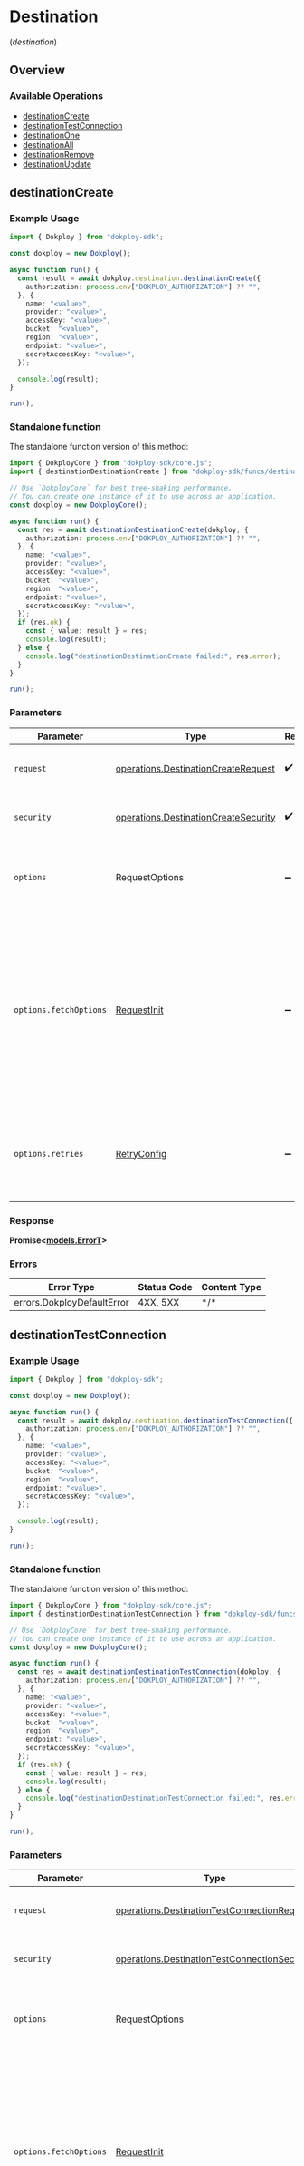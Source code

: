 # Destination
(*destination*)

## Overview

### Available Operations

* [destinationCreate](#destinationcreate)
* [destinationTestConnection](#destinationtestconnection)
* [destinationOne](#destinationone)
* [destinationAll](#destinationall)
* [destinationRemove](#destinationremove)
* [destinationUpdate](#destinationupdate)

## destinationCreate

### Example Usage

<!-- UsageSnippet language="typescript" operationID="destination-create" method="post" path="/destination.create" -->
```typescript
import { Dokploy } from "dokploy-sdk";

const dokploy = new Dokploy();

async function run() {
  const result = await dokploy.destination.destinationCreate({
    authorization: process.env["DOKPLOY_AUTHORIZATION"] ?? "",
  }, {
    name: "<value>",
    provider: "<value>",
    accessKey: "<value>",
    bucket: "<value>",
    region: "<value>",
    endpoint: "<value>",
    secretAccessKey: "<value>",
  });

  console.log(result);
}

run();
```

### Standalone function

The standalone function version of this method:

```typescript
import { DokployCore } from "dokploy-sdk/core.js";
import { destinationDestinationCreate } from "dokploy-sdk/funcs/destinationDestinationCreate.js";

// Use `DokployCore` for best tree-shaking performance.
// You can create one instance of it to use across an application.
const dokploy = new DokployCore();

async function run() {
  const res = await destinationDestinationCreate(dokploy, {
    authorization: process.env["DOKPLOY_AUTHORIZATION"] ?? "",
  }, {
    name: "<value>",
    provider: "<value>",
    accessKey: "<value>",
    bucket: "<value>",
    region: "<value>",
    endpoint: "<value>",
    secretAccessKey: "<value>",
  });
  if (res.ok) {
    const { value: result } = res;
    console.log(result);
  } else {
    console.log("destinationDestinationCreate failed:", res.error);
  }
}

run();
```

### Parameters

| Parameter                                                                                                                                                                      | Type                                                                                                                                                                           | Required                                                                                                                                                                       | Description                                                                                                                                                                    |
| ------------------------------------------------------------------------------------------------------------------------------------------------------------------------------ | ------------------------------------------------------------------------------------------------------------------------------------------------------------------------------ | ------------------------------------------------------------------------------------------------------------------------------------------------------------------------------ | ------------------------------------------------------------------------------------------------------------------------------------------------------------------------------ |
| `request`                                                                                                                                                                      | [operations.DestinationCreateRequest](../../models/operations/destinationcreaterequest.md)                                                                                     | :heavy_check_mark:                                                                                                                                                             | The request object to use for the request.                                                                                                                                     |
| `security`                                                                                                                                                                     | [operations.DestinationCreateSecurity](../../models/operations/destinationcreatesecurity.md)                                                                                   | :heavy_check_mark:                                                                                                                                                             | The security requirements to use for the request.                                                                                                                              |
| `options`                                                                                                                                                                      | RequestOptions                                                                                                                                                                 | :heavy_minus_sign:                                                                                                                                                             | Used to set various options for making HTTP requests.                                                                                                                          |
| `options.fetchOptions`                                                                                                                                                         | [RequestInit](https://developer.mozilla.org/en-US/docs/Web/API/Request/Request#options)                                                                                        | :heavy_minus_sign:                                                                                                                                                             | Options that are passed to the underlying HTTP request. This can be used to inject extra headers for examples. All `Request` options, except `method` and `body`, are allowed. |
| `options.retries`                                                                                                                                                              | [RetryConfig](../../lib/utils/retryconfig.md)                                                                                                                                  | :heavy_minus_sign:                                                                                                                                                             | Enables retrying HTTP requests under certain failure conditions.                                                                                                               |

### Response

**Promise\<[models.ErrorT](../../models/errort.md)\>**

### Errors

| Error Type                 | Status Code                | Content Type               |
| -------------------------- | -------------------------- | -------------------------- |
| errors.DokployDefaultError | 4XX, 5XX                   | \*/\*                      |

## destinationTestConnection

### Example Usage

<!-- UsageSnippet language="typescript" operationID="destination-testConnection" method="post" path="/destination.testConnection" -->
```typescript
import { Dokploy } from "dokploy-sdk";

const dokploy = new Dokploy();

async function run() {
  const result = await dokploy.destination.destinationTestConnection({
    authorization: process.env["DOKPLOY_AUTHORIZATION"] ?? "",
  }, {
    name: "<value>",
    provider: "<value>",
    accessKey: "<value>",
    bucket: "<value>",
    region: "<value>",
    endpoint: "<value>",
    secretAccessKey: "<value>",
  });

  console.log(result);
}

run();
```

### Standalone function

The standalone function version of this method:

```typescript
import { DokployCore } from "dokploy-sdk/core.js";
import { destinationDestinationTestConnection } from "dokploy-sdk/funcs/destinationDestinationTestConnection.js";

// Use `DokployCore` for best tree-shaking performance.
// You can create one instance of it to use across an application.
const dokploy = new DokployCore();

async function run() {
  const res = await destinationDestinationTestConnection(dokploy, {
    authorization: process.env["DOKPLOY_AUTHORIZATION"] ?? "",
  }, {
    name: "<value>",
    provider: "<value>",
    accessKey: "<value>",
    bucket: "<value>",
    region: "<value>",
    endpoint: "<value>",
    secretAccessKey: "<value>",
  });
  if (res.ok) {
    const { value: result } = res;
    console.log(result);
  } else {
    console.log("destinationDestinationTestConnection failed:", res.error);
  }
}

run();
```

### Parameters

| Parameter                                                                                                                                                                      | Type                                                                                                                                                                           | Required                                                                                                                                                                       | Description                                                                                                                                                                    |
| ------------------------------------------------------------------------------------------------------------------------------------------------------------------------------ | ------------------------------------------------------------------------------------------------------------------------------------------------------------------------------ | ------------------------------------------------------------------------------------------------------------------------------------------------------------------------------ | ------------------------------------------------------------------------------------------------------------------------------------------------------------------------------ |
| `request`                                                                                                                                                                      | [operations.DestinationTestConnectionRequest](../../models/operations/destinationtestconnectionrequest.md)                                                                     | :heavy_check_mark:                                                                                                                                                             | The request object to use for the request.                                                                                                                                     |
| `security`                                                                                                                                                                     | [operations.DestinationTestConnectionSecurity](../../models/operations/destinationtestconnectionsecurity.md)                                                                   | :heavy_check_mark:                                                                                                                                                             | The security requirements to use for the request.                                                                                                                              |
| `options`                                                                                                                                                                      | RequestOptions                                                                                                                                                                 | :heavy_minus_sign:                                                                                                                                                             | Used to set various options for making HTTP requests.                                                                                                                          |
| `options.fetchOptions`                                                                                                                                                         | [RequestInit](https://developer.mozilla.org/en-US/docs/Web/API/Request/Request#options)                                                                                        | :heavy_minus_sign:                                                                                                                                                             | Options that are passed to the underlying HTTP request. This can be used to inject extra headers for examples. All `Request` options, except `method` and `body`, are allowed. |
| `options.retries`                                                                                                                                                              | [RetryConfig](../../lib/utils/retryconfig.md)                                                                                                                                  | :heavy_minus_sign:                                                                                                                                                             | Enables retrying HTTP requests under certain failure conditions.                                                                                                               |

### Response

**Promise\<[models.ErrorT](../../models/errort.md)\>**

### Errors

| Error Type                 | Status Code                | Content Type               |
| -------------------------- | -------------------------- | -------------------------- |
| errors.DokployDefaultError | 4XX, 5XX                   | \*/\*                      |

## destinationOne

### Example Usage

<!-- UsageSnippet language="typescript" operationID="destination-one" method="get" path="/destination.one" -->
```typescript
import { Dokploy } from "dokploy-sdk";

const dokploy = new Dokploy();

async function run() {
  const result = await dokploy.destination.destinationOne({
    authorization: process.env["DOKPLOY_AUTHORIZATION"] ?? "",
  }, {
    destinationId: "<id>",
  });

  console.log(result);
}

run();
```

### Standalone function

The standalone function version of this method:

```typescript
import { DokployCore } from "dokploy-sdk/core.js";
import { destinationDestinationOne } from "dokploy-sdk/funcs/destinationDestinationOne.js";

// Use `DokployCore` for best tree-shaking performance.
// You can create one instance of it to use across an application.
const dokploy = new DokployCore();

async function run() {
  const res = await destinationDestinationOne(dokploy, {
    authorization: process.env["DOKPLOY_AUTHORIZATION"] ?? "",
  }, {
    destinationId: "<id>",
  });
  if (res.ok) {
    const { value: result } = res;
    console.log(result);
  } else {
    console.log("destinationDestinationOne failed:", res.error);
  }
}

run();
```

### Parameters

| Parameter                                                                                                                                                                      | Type                                                                                                                                                                           | Required                                                                                                                                                                       | Description                                                                                                                                                                    |
| ------------------------------------------------------------------------------------------------------------------------------------------------------------------------------ | ------------------------------------------------------------------------------------------------------------------------------------------------------------------------------ | ------------------------------------------------------------------------------------------------------------------------------------------------------------------------------ | ------------------------------------------------------------------------------------------------------------------------------------------------------------------------------ |
| `request`                                                                                                                                                                      | [operations.DestinationOneRequest](../../models/operations/destinationonerequest.md)                                                                                           | :heavy_check_mark:                                                                                                                                                             | The request object to use for the request.                                                                                                                                     |
| `security`                                                                                                                                                                     | [operations.DestinationOneSecurity](../../models/operations/destinationonesecurity.md)                                                                                         | :heavy_check_mark:                                                                                                                                                             | The security requirements to use for the request.                                                                                                                              |
| `options`                                                                                                                                                                      | RequestOptions                                                                                                                                                                 | :heavy_minus_sign:                                                                                                                                                             | Used to set various options for making HTTP requests.                                                                                                                          |
| `options.fetchOptions`                                                                                                                                                         | [RequestInit](https://developer.mozilla.org/en-US/docs/Web/API/Request/Request#options)                                                                                        | :heavy_minus_sign:                                                                                                                                                             | Options that are passed to the underlying HTTP request. This can be used to inject extra headers for examples. All `Request` options, except `method` and `body`, are allowed. |
| `options.retries`                                                                                                                                                              | [RetryConfig](../../lib/utils/retryconfig.md)                                                                                                                                  | :heavy_minus_sign:                                                                                                                                                             | Enables retrying HTTP requests under certain failure conditions.                                                                                                               |

### Response

**Promise\<[models.ErrorT](../../models/errort.md)\>**

### Errors

| Error Type                 | Status Code                | Content Type               |
| -------------------------- | -------------------------- | -------------------------- |
| errors.DokployDefaultError | 4XX, 5XX                   | \*/\*                      |

## destinationAll

### Example Usage

<!-- UsageSnippet language="typescript" operationID="destination-all" method="get" path="/destination.all" -->
```typescript
import { Dokploy } from "dokploy-sdk";

const dokploy = new Dokploy();

async function run() {
  const result = await dokploy.destination.destinationAll({
    authorization: process.env["DOKPLOY_AUTHORIZATION"] ?? "",
  });

  console.log(result);
}

run();
```

### Standalone function

The standalone function version of this method:

```typescript
import { DokployCore } from "dokploy-sdk/core.js";
import { destinationDestinationAll } from "dokploy-sdk/funcs/destinationDestinationAll.js";

// Use `DokployCore` for best tree-shaking performance.
// You can create one instance of it to use across an application.
const dokploy = new DokployCore();

async function run() {
  const res = await destinationDestinationAll(dokploy, {
    authorization: process.env["DOKPLOY_AUTHORIZATION"] ?? "",
  });
  if (res.ok) {
    const { value: result } = res;
    console.log(result);
  } else {
    console.log("destinationDestinationAll failed:", res.error);
  }
}

run();
```

### Parameters

| Parameter                                                                                                                                                                      | Type                                                                                                                                                                           | Required                                                                                                                                                                       | Description                                                                                                                                                                    |
| ------------------------------------------------------------------------------------------------------------------------------------------------------------------------------ | ------------------------------------------------------------------------------------------------------------------------------------------------------------------------------ | ------------------------------------------------------------------------------------------------------------------------------------------------------------------------------ | ------------------------------------------------------------------------------------------------------------------------------------------------------------------------------ |
| `security`                                                                                                                                                                     | [operations.DestinationAllSecurity](../../models/operations/destinationallsecurity.md)                                                                                         | :heavy_check_mark:                                                                                                                                                             | The security requirements to use for the request.                                                                                                                              |
| `options`                                                                                                                                                                      | RequestOptions                                                                                                                                                                 | :heavy_minus_sign:                                                                                                                                                             | Used to set various options for making HTTP requests.                                                                                                                          |
| `options.fetchOptions`                                                                                                                                                         | [RequestInit](https://developer.mozilla.org/en-US/docs/Web/API/Request/Request#options)                                                                                        | :heavy_minus_sign:                                                                                                                                                             | Options that are passed to the underlying HTTP request. This can be used to inject extra headers for examples. All `Request` options, except `method` and `body`, are allowed. |
| `options.retries`                                                                                                                                                              | [RetryConfig](../../lib/utils/retryconfig.md)                                                                                                                                  | :heavy_minus_sign:                                                                                                                                                             | Enables retrying HTTP requests under certain failure conditions.                                                                                                               |

### Response

**Promise\<[models.ErrorT](../../models/errort.md)\>**

### Errors

| Error Type                 | Status Code                | Content Type               |
| -------------------------- | -------------------------- | -------------------------- |
| errors.DokployDefaultError | 4XX, 5XX                   | \*/\*                      |

## destinationRemove

### Example Usage

<!-- UsageSnippet language="typescript" operationID="destination-remove" method="post" path="/destination.remove" -->
```typescript
import { Dokploy } from "dokploy-sdk";

const dokploy = new Dokploy();

async function run() {
  const result = await dokploy.destination.destinationRemove({
    authorization: process.env["DOKPLOY_AUTHORIZATION"] ?? "",
  }, {
    destinationId: "<id>",
  });

  console.log(result);
}

run();
```

### Standalone function

The standalone function version of this method:

```typescript
import { DokployCore } from "dokploy-sdk/core.js";
import { destinationDestinationRemove } from "dokploy-sdk/funcs/destinationDestinationRemove.js";

// Use `DokployCore` for best tree-shaking performance.
// You can create one instance of it to use across an application.
const dokploy = new DokployCore();

async function run() {
  const res = await destinationDestinationRemove(dokploy, {
    authorization: process.env["DOKPLOY_AUTHORIZATION"] ?? "",
  }, {
    destinationId: "<id>",
  });
  if (res.ok) {
    const { value: result } = res;
    console.log(result);
  } else {
    console.log("destinationDestinationRemove failed:", res.error);
  }
}

run();
```

### Parameters

| Parameter                                                                                                                                                                      | Type                                                                                                                                                                           | Required                                                                                                                                                                       | Description                                                                                                                                                                    |
| ------------------------------------------------------------------------------------------------------------------------------------------------------------------------------ | ------------------------------------------------------------------------------------------------------------------------------------------------------------------------------ | ------------------------------------------------------------------------------------------------------------------------------------------------------------------------------ | ------------------------------------------------------------------------------------------------------------------------------------------------------------------------------ |
| `request`                                                                                                                                                                      | [operations.DestinationRemoveRequest](../../models/operations/destinationremoverequest.md)                                                                                     | :heavy_check_mark:                                                                                                                                                             | The request object to use for the request.                                                                                                                                     |
| `security`                                                                                                                                                                     | [operations.DestinationRemoveSecurity](../../models/operations/destinationremovesecurity.md)                                                                                   | :heavy_check_mark:                                                                                                                                                             | The security requirements to use for the request.                                                                                                                              |
| `options`                                                                                                                                                                      | RequestOptions                                                                                                                                                                 | :heavy_minus_sign:                                                                                                                                                             | Used to set various options for making HTTP requests.                                                                                                                          |
| `options.fetchOptions`                                                                                                                                                         | [RequestInit](https://developer.mozilla.org/en-US/docs/Web/API/Request/Request#options)                                                                                        | :heavy_minus_sign:                                                                                                                                                             | Options that are passed to the underlying HTTP request. This can be used to inject extra headers for examples. All `Request` options, except `method` and `body`, are allowed. |
| `options.retries`                                                                                                                                                              | [RetryConfig](../../lib/utils/retryconfig.md)                                                                                                                                  | :heavy_minus_sign:                                                                                                                                                             | Enables retrying HTTP requests under certain failure conditions.                                                                                                               |

### Response

**Promise\<[models.ErrorT](../../models/errort.md)\>**

### Errors

| Error Type                 | Status Code                | Content Type               |
| -------------------------- | -------------------------- | -------------------------- |
| errors.DokployDefaultError | 4XX, 5XX                   | \*/\*                      |

## destinationUpdate

### Example Usage

<!-- UsageSnippet language="typescript" operationID="destination-update" method="post" path="/destination.update" -->
```typescript
import { Dokploy } from "dokploy-sdk";

const dokploy = new Dokploy();

async function run() {
  const result = await dokploy.destination.destinationUpdate({
    authorization: process.env["DOKPLOY_AUTHORIZATION"] ?? "",
  }, {
    name: "<value>",
    accessKey: "<value>",
    bucket: "<value>",
    region: "<value>",
    endpoint: "<value>",
    secretAccessKey: "<value>",
    destinationId: "<id>",
    provider: "<value>",
  });

  console.log(result);
}

run();
```

### Standalone function

The standalone function version of this method:

```typescript
import { DokployCore } from "dokploy-sdk/core.js";
import { destinationDestinationUpdate } from "dokploy-sdk/funcs/destinationDestinationUpdate.js";

// Use `DokployCore` for best tree-shaking performance.
// You can create one instance of it to use across an application.
const dokploy = new DokployCore();

async function run() {
  const res = await destinationDestinationUpdate(dokploy, {
    authorization: process.env["DOKPLOY_AUTHORIZATION"] ?? "",
  }, {
    name: "<value>",
    accessKey: "<value>",
    bucket: "<value>",
    region: "<value>",
    endpoint: "<value>",
    secretAccessKey: "<value>",
    destinationId: "<id>",
    provider: "<value>",
  });
  if (res.ok) {
    const { value: result } = res;
    console.log(result);
  } else {
    console.log("destinationDestinationUpdate failed:", res.error);
  }
}

run();
```

### Parameters

| Parameter                                                                                                                                                                      | Type                                                                                                                                                                           | Required                                                                                                                                                                       | Description                                                                                                                                                                    |
| ------------------------------------------------------------------------------------------------------------------------------------------------------------------------------ | ------------------------------------------------------------------------------------------------------------------------------------------------------------------------------ | ------------------------------------------------------------------------------------------------------------------------------------------------------------------------------ | ------------------------------------------------------------------------------------------------------------------------------------------------------------------------------ |
| `request`                                                                                                                                                                      | [operations.DestinationUpdateRequest](../../models/operations/destinationupdaterequest.md)                                                                                     | :heavy_check_mark:                                                                                                                                                             | The request object to use for the request.                                                                                                                                     |
| `security`                                                                                                                                                                     | [operations.DestinationUpdateSecurity](../../models/operations/destinationupdatesecurity.md)                                                                                   | :heavy_check_mark:                                                                                                                                                             | The security requirements to use for the request.                                                                                                                              |
| `options`                                                                                                                                                                      | RequestOptions                                                                                                                                                                 | :heavy_minus_sign:                                                                                                                                                             | Used to set various options for making HTTP requests.                                                                                                                          |
| `options.fetchOptions`                                                                                                                                                         | [RequestInit](https://developer.mozilla.org/en-US/docs/Web/API/Request/Request#options)                                                                                        | :heavy_minus_sign:                                                                                                                                                             | Options that are passed to the underlying HTTP request. This can be used to inject extra headers for examples. All `Request` options, except `method` and `body`, are allowed. |
| `options.retries`                                                                                                                                                              | [RetryConfig](../../lib/utils/retryconfig.md)                                                                                                                                  | :heavy_minus_sign:                                                                                                                                                             | Enables retrying HTTP requests under certain failure conditions.                                                                                                               |

### Response

**Promise\<[models.ErrorT](../../models/errort.md)\>**

### Errors

| Error Type                 | Status Code                | Content Type               |
| -------------------------- | -------------------------- | -------------------------- |
| errors.DokployDefaultError | 4XX, 5XX                   | \*/\*                      |